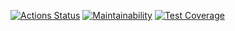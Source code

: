 [![Actions Status](https://github.com/wayoki/frontend-project-46/actions/workflows/hexlet-check.yml/badge.svg)](https://github.com/wayoki/frontend-project-46/actions)
[![Maintainability](https://api.codeclimate.com/v1/badges/95b3c3767892ec1dbe3a/maintainability)](https://codeclimate.com/github/wayoki/frontend-project-46/maintainability)
[![Test Coverage](https://api.codeclimate.com/v1/badges/95b3c3767892ec1dbe3a/test_coverage)](https://codeclimate.com/github/wayoki/frontend-project-46/test_coverage)
